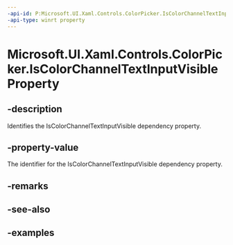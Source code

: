 ```yaml
---
-api-id: P:Microsoft.UI.Xaml.Controls.ColorPicker.IsColorChannelTextInputVisibleProperty
-api-type: winrt property
---
```


<!-- Property syntax.
public DependencyProperty IsColorChannelTextInputVisibleProperty { get; }
-->

# Microsoft.UI.Xaml.Controls.ColorPicker.IsColorChannelTextInputVisibleProperty

## -description

Identifies the IsColorChannelTextInputVisible dependency property.

## -property-value

The identifier for the IsColorChannelTextInputVisible dependency property.

## -remarks

## -see-also

## -examples

